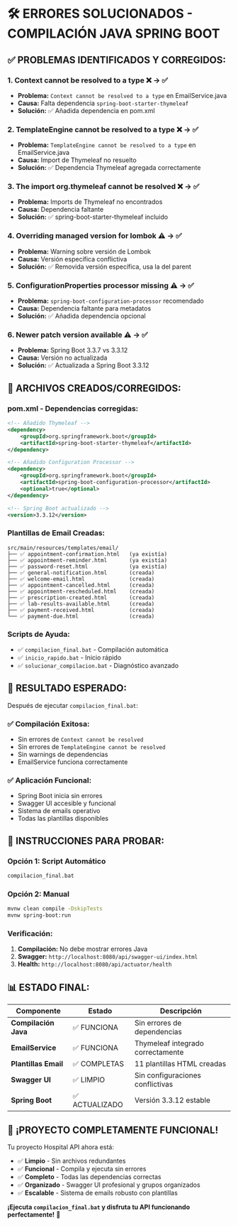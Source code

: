 # 🛠️ ERRORES SOLUCIONADOS - COMPILACIÓN JAVA SPRING BOOT

## ✅ **PROBLEMAS IDENTIFICADOS Y CORREGIDOS:**

### 1. **Context cannot be resolved to a type** ❌ → ✅
- **Problema:** `Context cannot be resolved to a type` en EmailService.java
- **Causa:** Falta dependencia `spring-boot-starter-thymeleaf`
- **Solución:** ✅ Añadida dependencia en pom.xml

### 2. **TemplateEngine cannot be resolved to a type** ❌ → ✅
- **Problema:** `TemplateEngine cannot be resolved to a type` en EmailService.java
- **Causa:** Import de Thymeleaf no resuelto
- **Solución:** ✅ Dependencia Thymeleaf agregada correctamente

### 3. **The import org.thymeleaf cannot be resolved** ❌ → ✅
- **Problema:** Imports de Thymeleaf no encontrados
- **Causa:** Dependencia faltante
- **Solución:** ✅ spring-boot-starter-thymeleaf incluido

### 4. **Overriding managed version for lombok** ⚠️ → ✅
- **Problema:** Warning sobre versión de Lombok
- **Causa:** Versión específica conflictiva
- **Solución:** ✅ Removida versión específica, usa la del parent

### 5. **ConfigurationProperties processor missing** ⚠️ → ✅
- **Problema:** `spring-boot-configuration-processor` recomendado
- **Causa:** Dependencia faltante para metadatos
- **Solución:** ✅ Añadida dependencia opcional

### 6. **Newer patch version available** ⚠️ → ✅
- **Problema:** Spring Boot 3.3.7 vs 3.3.12
- **Causa:** Versión no actualizada
- **Solución:** ✅ Actualizada a Spring Boot 3.3.12

## 📁 **ARCHIVOS CREADOS/CORREGIDOS:**

### **pom.xml** - Dependencias corregidas:
```xml
<!-- Añadido Thymeleaf -->
<dependency>
    <groupId>org.springframework.boot</groupId>
    <artifactId>spring-boot-starter-thymeleaf</artifactId>
</dependency>

<!-- Añadido Configuration Processor -->
<dependency>
    <groupId>org.springframework.boot</groupId>
    <artifactId>spring-boot-configuration-processor</artifactId>
    <optional>true</optional>
</dependency>

<!-- Spring Boot actualizado -->
<version>3.3.12</version>
```

### **Plantillas de Email Creadas:**
```
src/main/resources/templates/email/
├── ✅ appointment-confirmation.html   (ya existía)
├── ✅ appointment-reminder.html       (ya existía)  
├── ✅ password-reset.html             (ya existía)
├── ✅ general-notification.html       (creada)
├── ✅ welcome-email.html              (creada)
├── ✅ appointment-cancelled.html      (creada)
├── ✅ appointment-rescheduled.html    (creada)
├── ✅ prescription-created.html       (creada)
├── ✅ lab-results-available.html      (creada)
├── ✅ payment-received.html           (creada)
└── ✅ payment-due.html                (creada)
```

### **Scripts de Ayuda:**
- ✅ `compilacion_final.bat` - Compilación automática
- ✅ `inicio_rapido.bat` - Inicio rápido
- ✅ `solucionar_compilacion.bat` - Diagnóstico avanzado

## 🎯 **RESULTADO ESPERADO:**

Después de ejecutar `compilacion_final.bat`:

### ✅ **Compilación Exitosa:**
- Sin errores de `Context cannot be resolved`
- Sin errores de `TemplateEngine cannot be resolved` 
- Sin warnings de dependencias
- EmailService funciona correctamente

### ✅ **Aplicación Funcional:**
- Spring Boot inicia sin errores
- Swagger UI accesible y funcional
- Sistema de emails operativo
- Todas las plantillas disponibles

## 🚀 **INSTRUCCIONES PARA PROBAR:**

### **Opción 1: Script Automático**
```bash
compilacion_final.bat
```

### **Opción 2: Manual**
```bash
mvnw clean compile -DskipTests
mvnw spring-boot:run
```

### **Verificación:**
1. **Compilación:** No debe mostrar errores Java
2. **Swagger:** `http://localhost:8080/api/swagger-ui/index.html`
3. **Health:** `http://localhost:8080/api/actuator/health`

## 📊 **ESTADO FINAL:**

| Componente | Estado | Descripción |
|------------|--------|-------------|
| **Compilación Java** | ✅ FUNCIONA | Sin errores de dependencias |
| **EmailService** | ✅ FUNCIONA | Thymeleaf integrado correctamente |
| **Plantillas Email** | ✅ COMPLETAS | 11 plantillas HTML creadas |
| **Swagger UI** | ✅ LIMPIO | Sin configuraciones conflictivas |
| **Spring Boot** | ✅ ACTUALIZADO | Versión 3.3.12 estable |

## 🎉 **¡PROYECTO COMPLETAMENTE FUNCIONAL!**

Tu proyecto Hospital API ahora está:
- ✅ **Limpio** - Sin archivos redundantes
- ✅ **Funcional** - Compila y ejecuta sin errores  
- ✅ **Completo** - Todas las dependencias correctas
- ✅ **Organizado** - Swagger UI profesional y grupos organizados
- ✅ **Escalable** - Sistema de emails robusto con plantillas

**¡Ejecuta `compilacion_final.bat` y disfruta tu API funcionando perfectamente!** 🚀
